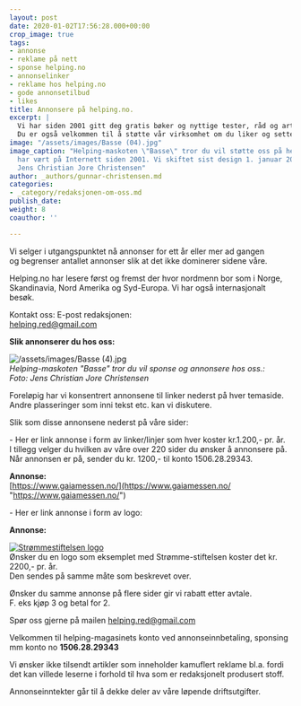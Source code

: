 ```yaml
---
layout: post
date: 2020-01-02T17:56:28.000+00:00
crop_image: true
tags:
- annonse
- reklame på nett
- sponse helping.no
- annonselinker
- reklame hos helping.no
- gode annonsetilbud
- likes
title: Annonsere på helping.no.
excerpt: |
  Vi har siden 2001 gitt deg gratis bøker og nyttige tester, råd og artikler. Takk for omkring 4.000 besøk pr. mnd. i høysesong. Det lønner seg å annonsere hos oss. Ta kontakt så hjelper vi deg.
  Du er også velkommen til å støtte vår virksomhet om du liker og setter pris på noe vi skriver til konto no 1506.28.29343.
image: "/assets/images/Basse (04).jpg"
image_caption: "Helping-maskoten \"Basse\" tror du vil støtte oss på helping.no. Nettstedet
  har vært på Internett siden 2001. Vi skiftet sist design 1. januar 2020. \nFoto
  Jens Christian Jore Christensen"
author: _authors/gunnar-christensen.md
categories:
- _category/redaksjonen-om-oss.md
publish_date: 
weight: 8
coauthor: ''

---
```

Vi selger i utgangspunktet nå annonser for ett år eller mer ad gangen  
og begrenser antallet annonser slik at det ikke dominerer sidene våre.

Helping.no har lesere først og fremst der hvor nordmenn bor som i Norge, Skandinavia, Nord Amerika og Syd-Europa. Vi har også internasjonalt besøk.

Kontakt oss: E-post redaksjonen:  
[helping.red@gmail.com](mailto:helping.red@gmail.com)

**Slik annonserer du hos oss:**

![/assets/images/Basse (4).jpg](https://app.forestry.io/sites/afjoa9tu1jlglg/body-media//assets/images/Basse%20(4).jpg)  
_Helping-maskoten "Basse" tror du vil sponse og annonsere hos oss.:  
Foto: Jens Christian Jore Christensen_

Foreløpig har vi konsentrert annonsene til linker nederst på hver temaside.  
Andre plasseringer som inni tekst etc. kan vi diskutere.

Slik som disse annonsene nederst på våre sider:

\- Her er link annonse i form av linker/linjer som hver koster kr.1.200,- pr. år.  
I tillegg velger du hvilken av våre over 220 sider du ønsker å annonsere på.  
Når annonsen er på, sender du kr. 1200,- til konto  1506.28.29343.

**Annonse:**  
[https://www.gaiamessen.no/](https://www.gaiamessen.no/ "https://www.gaiamessen.no/")

\- Her er link annonse i form av logo:

**Annonse:**

[![Strømmestiftelsen logo](https://strommestiftelsen.no/image/logo-strommestiftelsen.png?w=960)](https://strommestiftelsen.no)  
Ønsker du en logo som eksemplet med Strømme-stiftelsen koster det kr. 2200,- pr. år.  
Den sendes på samme måte som beskrevet over.

Ønsker du samme annonse på flere sider gir vi rabatt etter avtale.  
F. eks kjøp 3 og betal for 2.

Spør oss  gjerne på mailen [helping.red@gmail.com](mailto:helping.red@gmail.com)

Velkommen til helping-magasinets konto ved annonseinnbetaling, sponsing mm konto no **1506.28.29343**

Vi ønsker ikke tilsendt artikler som inneholder kamuflert reklame bl.a. fordi det kan villede leserne i forhold til hva som er redaksjonelt produsert stoff.

Annonseinntekter går til å dekke deler av våre løpende driftsutgifter.